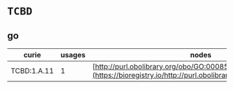 # `TCBD`

## go

| curie       |   usages | nodes                                                                                                         |
|-------------|----------|---------------------------------------------------------------------------------------------------------------|
| TCBD:1.A.11 |        1 | [http://purl.obolibrary.org/obo/GO:0008519](https://bioregistry.io/http://purl.obolibrary.org/obo/GO:0008519) |
